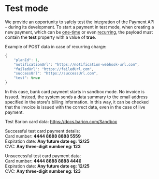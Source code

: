 # Test mode

We provide an opportunity to safely test the integration of the Payment API - during its development.
To start a payment in test mode, when creating a new payment, which can be [one-time](../docs/one_time_charge.md) or even [recurring](../docs/recurring_charge.md), the payload must contain the **test** property with a value of **true**.

Example of POST data in case of recurring charge:

```javascript
{
    "planId": 1,
    "notificationUrl": "https://notification-webhook-url.com",
    "failedUrl": "https://failedUrl.com",
    "successUrl": "https://successUrl.com",
    "test": true
}
```
In this case, bank card payment starts in sandbox mode. No invoice is issued.
Instead, the system sends a data summary to the email address specified in the store's billing information.
In this way, it can be checked that the invoice is issued with the correct data, even in the case of live payment.

Test Barion card data:
https://docs.barion.com/Sandbox

Successful test card payment details:<br>
Card number: **4444 8888 8888 5559**<br>
Expiration date: **Any future date eg: 12/25**<br>
CVC: **Any three-digit number eg: 123**<br>

Unsuccessful test card payment data:<br>
Card number: **4444 8888 8888 4446**<br>
Expiration date: **Any future date eg: 12/25**<br>
CVC: **Any three-digit number eg: 123**<br>
